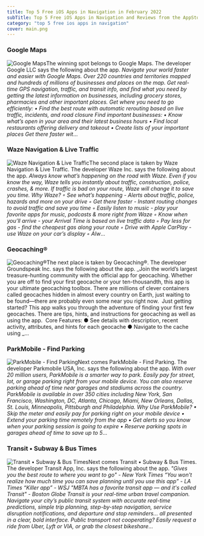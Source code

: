 ```yaml
---
title: Top 5 Free iOS Apps in Navigation in February 2022
subTitle: Top 5 Free iOS Apps in Navigation and Reviews from the AppStore in February 2022.
category: "top 5 free ios apps in navigation"
cover: main.png
---
```


### Google Maps

![Google Maps](https://is2-ssl.mzstatic.com/image/thumb/Purple116/v4/32/be/e0/32bee018-2b2c-8830-ce76-90d3586a5442/logo_maps_ios_color-0-0-1x_U007emarketing-0-0-0-6-0-0-sRGB-0-0-0-GLES2_U002c0-512MB-85-220-0-0.png/100x100bb.png)The winning spot belongs to Google Maps. The developer Google LLC says the following about the app. _Navigate your world faster and easier with Google Maps. Over 220 countries and territories mapped and hundreds of millions of businesses and places on the map. Get real-time GPS navigation, traffic, and transit info, and find what you need by getting the latest information on businesses, including grocery stores, pharmacies and other important places.  Get where you need to go efficiently: • Find the best route with automatic rerouting based on live traffic, incidents, and road closure  Find important businesses: • Know what’s open in your area and their latest business hours • Find local restaurants offering delivery and takeout • Create lists of your important places   Get there faster wit_...

### Waze Navigation & Live Traffic

![Waze Navigation & Live Traffic](https://is5-ssl.mzstatic.com/image/thumb/Purple126/v4/2c/a9/7f/2ca97f23-82c2-57bc-a582-579dd59b2b66/AppIcon-0-1x_U007emarketing-0-7-0-85-220.png/100x100bb.png)The second place is taken by Waze Navigation & Live Traffic. The developer Waze Inc. says the following about the app. _Always know what’s happening on the road with Waze. Even if you know the way, Waze tells you instantly about traffic, construction, police, crashes, & more. If traffic is bad on your route, Waze will change it to save you time.  Why Waze? ◦ See what’s happening - Alerts about traffic, police, hazards and more on your drive ◦ Get there faster - Instant routing changes to avoid traffic and save you time ◦ Easily listen to music - play your favorite apps for music, podcasts & more right from Waze ◦ Know when you’ll arrive - your Arrival Time is based on live traffic data ◦ Pay less for gas - find the cheapest gas along your route ◦ Drive with Apple CarPlay - use Waze on your car’s display ◦ Alw_...

### Geocaching®

![Geocaching®](https://is5-ssl.mzstatic.com/image/thumb/Purple126/v4/1f/61/51/1f6151ba-705f-5392-bc3b-dbf4618592e5/AppIcon-0-1x_U007emarketing-0-7-0-85-220.png/100x100bb.png)The next place is taken by Geocaching®. The developer Groundspeak Inc. says the following about the app. _Join the world’s largest treasure-hunting community with the official app for geocaching. Whether you are off to find your first geocache or your ten-thousandth, this app is your ultimate geocaching toolbox.   There are millions of clever containers called geocaches hidden in almost every country on Earth, just waiting to be found—there are probably even some near you right now.  Just getting started? This app walks you through the adventure of finding your first few geocaches. There are tips, hints, and instructions for geocaching as well as using the app.  Core Features:  ●	See details with description, recent activity, attributes, and hints for each geocache ●	Navigate to the cache using _...

### ParkMobile - Find Parking

![ParkMobile - Find Parking](https://is5-ssl.mzstatic.com/image/thumb/Purple116/v4/16/68/b8/1668b8a9-0360-de26-f183-8000a29dcf15/AppIcon-1x_U007emarketing-0-7-0-85-220.png/100x100bb.png)Next comes ParkMobile - Find Parking. The developer Parkmobile USA, Inc. says the following about the app. _With over 20 million users, ParkMobile is a smarter way to park. Easily pay for street, lot, or garage parking right from your mobile device. You can also reserve parking ahead of time near garages and stadiums across the country. ParkMobile is available in over 350 cities including New York, San Francisco, Washington, DC, Atlanta, Chicago, Miami, New Orleans, Dallas, St. Louis, Minneapolis, Pittsburgh and Philadelphia.  Why Use ParkMobile? •	Skip the meter and easily pay for parking right on your mobile device •	Extend your parking time remotely from the app •	Get alerts so you know when your parking session is going to expire •	Reserve parking spots in garages ahead of time to save up to 5_...

### Transit • Subway & Bus Times

![Transit • Subway & Bus Times](https://is3-ssl.mzstatic.com/image/thumb/Purple126/v4/b0/9f/0e/b09f0e11-2ab7-1f91-d6e4-47f2027f3e75/AppIcon-0-0-1x_U007emarketing-0-0-0-5-0-0-sRGB-0-0-0-GLES2_U002c0-512MB-85-220-0-0.png/100x100bb.png)Next comes Transit • Subway & Bus Times. The developer Transit App, Inc. says the following about the app. _"Gives you the best route to where you want to go" - New York Times “You won't realize how much time you can save planning until you use this app” - LA Times “Killer app” - WSJ  "MBTA has a favorite transit app — and it's called Transit" - Boston Globe  Transit is your real-time urban travel companion. Navigate your city’s public transit system with accurate real-time predictions, simple trip planning, step-by-step navigation, service disruption notifications, and departure and stop reminders... all presented in a clear, bold interface. Public transport not cooperating? Easily request a ride from Uber, Lyft or VIA, or grab the closest bikeshare_...

